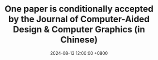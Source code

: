 ---
title: "One paper is conditionally accepted by the Journal of Computer-Aided Design & Computer Graphics (in Chinese)"
date: 2024-08-13 12:00:00 +0800
---